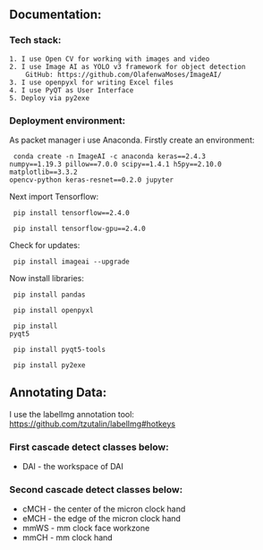 ## Documentation:

### Tech stack:
    1. I use Open CV for working with images and video
    2. I use Image AI as YOLO v3 framework for object detection
        GitHub: https://github.com/OlafenwaMoses/ImageAI/
    3. I use openpyxl for writing Excel files
    4. I use PyQT as User Interface
    5. Deploy via py2exe
    
### Deployment environment:
As packet manager i use Anaconda. Firstly create an environment:
    <pre><code>
    conda create -n ImageAI -c anaconda keras==2.4.3 numpy==1.19.3 pillow==7.0.0 scipy==1.4.1 h5py==2.10.0 matplotlib==3.3.2 opencv-python keras-resnet==0.2.0 jupyter
    </code></pre>
Next import Tensorflow:
    <pre><code>
    pip install tensorflow==2.4.0
    </code></pre>
    <pre><code>
    pip install tensorflow-gpu==2.4.0
    </code></pre>
Check for updates:
    <pre><code>
    pip install imageai --upgrade
    </code></pre>
Now install libraries:
    <pre><code>
    pip install pandas
    </code></pre>
    <pre><code>
    pip install openpyxl
    </code></pre>
    <pre><code>
    pip install pyqt5
    </code></pre>
    <pre><code>
    pip install pyqt5-tools
    </code></pre>
    <pre><code>
    pip install py2exe
    </code></pre>
    
    
## Annotating Data:
I use the labelImg annotation tool:
https://github.com/tzutalin/labelImg#hotkeys

### First cascade detect classes below:
- DAI - the workspace of DAI

### Second cascade detect classes below:

- cMCH - the center of the micron clock hand
- eMCH - the edge of the micron clock hand
- mmWS - mm clock face workzone
- mmCH - mm clock hand

